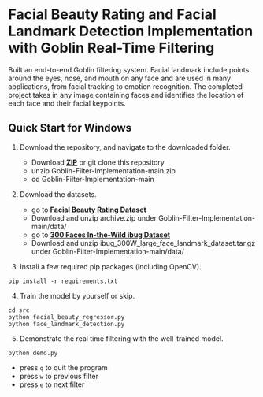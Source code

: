 # Facial Beauty Rating and Facial Landmark Detection Implementation with Goblin Real-Time Filtering

Built an end-to-end Goblin filtering system. Facial landmark include points around the eyes, nose, and mouth on any face and are used in many applications, from facial tracking to emotion recognition. The completed project takes in any image containing faces and identifies the location of each face and their facial keypoints.

## Quick Start for Windows

1. Download the repository, and navigate to the downloaded folder.

	- Download [**ZIP**](https://github.com/tp6fu6m3/Goblin-Filter-Implementation/archive/refs/heads/main.zip) or git clone this repository
	- unzip Goblin-Filter-Implementation-main.zip
	- cd Goblin-Filter-Implementation-main

2. Download the datasets.

	- go to [**Facial Beauty Rating Dataset**](https://www.kaggle.com/datasets/pranavchandane/scut-fbp5500-v2-facial-beauty-scores/data)
	- Download and unzip archive.zip under Goblin-Filter-Implementation-main/data/
	- go to [**300 Faces In-the-Wild ibug Dataset**](http://dlib.net/files/data/ibug_300W_large_face_landmark_dataset.tar.gz)
	- Download and unzip ibug_300W_large_face_landmark_dataset.tar.gz under Goblin-Filter-Implementation-main/data/

3. Install a few required pip packages (including OpenCV).

```
pip install -r requirements.txt
```

4. Train the model by yourself or skip.

```
cd src
python facial_beauty_regressor.py
python face_landmark_detection.py
```

5. Demonstrate the real time filtering with the well-trained model.

```
python demo.py
```

-   press `q` to quit the program
-   press `w` to previous filter
-   press `e` to next filter


